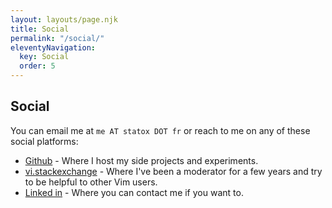 ```yaml
---
layout: layouts/page.njk
title: Social
permalink: "/social/"
eleventyNavigation:
  key: Social
  order: 5
---
```


## Social

You can email me at <code>me AT statox DOT fr</code> or reach to me on any of these social platforms:

- [Github](https://github.com/statox/) - Where I host my side projects and experiments.
- [vi.stackexchange](https://vi.stackexchange.com/users/1841/statox) - Where I've been a moderator for a few years and try to be helpful to other Vim users.
- [Linked in](https://www.linkedin.com/in/adrien-fabre-7a30994b/) - Where you can contact me if you want to.
